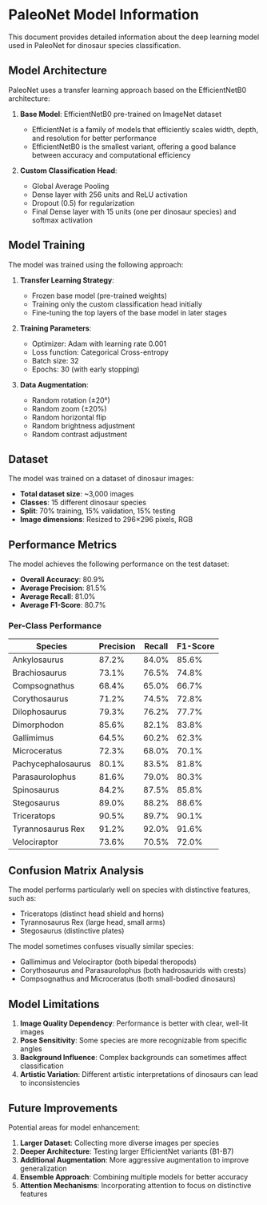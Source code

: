# PaleoNet Model Information

This document provides detailed information about the deep learning model used in PaleoNet for dinosaur species classification.

## Model Architecture

PaleoNet uses a transfer learning approach based on the EfficientNetB0 architecture:

1. **Base Model**: EfficientNetB0 pre-trained on ImageNet dataset
   - EfficientNet is a family of models that efficiently scales width, depth, and resolution for better performance
   - EfficientNetB0 is the smallest variant, offering a good balance between accuracy and computational efficiency

2. **Custom Classification Head**:
   - Global Average Pooling
   - Dense layer with 256 units and ReLU activation
   - Dropout (0.5) for regularization
   - Final Dense layer with 15 units (one per dinosaur species) and softmax activation

## Model Training

The model was trained using the following approach:

1. **Transfer Learning Strategy**:
   - Frozen base model (pre-trained weights)
   - Training only the custom classification head initially
   - Fine-tuning the top layers of the base model in later stages

2. **Training Parameters**:
   - Optimizer: Adam with learning rate 0.001
   - Loss function: Categorical Cross-entropy
   - Batch size: 32
   - Epochs: 30 (with early stopping)

3. **Data Augmentation**:
   - Random rotation (±20°)
   - Random zoom (±20%)
   - Random horizontal flip
   - Random brightness adjustment
   - Random contrast adjustment

## Dataset

The model was trained on a dataset of dinosaur images:

- **Total dataset size**: ~3,000 images
- **Classes**: 15 different dinosaur species
- **Split**: 70% training, 15% validation, 15% testing
- **Image dimensions**: Resized to 296×296 pixels, RGB

## Performance Metrics

The model achieves the following performance on the test dataset:

- **Overall Accuracy**: 80.9%
- **Average Precision**: 81.5%
- **Average Recall**: 81.0%
- **Average F1-Score**: 80.7%

### Per-Class Performance

| Species            | Precision | Recall | F1-Score |
| ------------------ | --------- | ------ | -------- |
| Ankylosaurus       | 87.2%     | 84.0%  | 85.6%    |
| Brachiosaurus      | 73.1%     | 76.5%  | 74.8%    |
| Compsognathus      | 68.4%     | 65.0%  | 66.7%    |
| Corythosaurus      | 71.2%     | 74.5%  | 72.8%    |
| Dilophosaurus      | 79.3%     | 76.2%  | 77.7%    |
| Dimorphodon        | 85.6%     | 82.1%  | 83.8%    |
| Gallimimus         | 64.5%     | 60.2%  | 62.3%    |
| Microceratus       | 72.3%     | 68.0%  | 70.1%    |
| Pachycephalosaurus | 80.1%     | 83.5%  | 81.8%    |
| Parasaurolophus    | 81.6%     | 79.0%  | 80.3%    |
| Spinosaurus        | 84.2%     | 87.5%  | 85.8%    |
| Stegosaurus        | 89.0%     | 88.2%  | 88.6%    |
| Triceratops        | 90.5%     | 89.7%  | 90.1%    |
| Tyrannosaurus Rex  | 91.2%     | 92.0%  | 91.6%    |
| Velociraptor       | 73.6%     | 70.5%  | 72.0%    |

## Confusion Matrix Analysis

The model performs particularly well on species with distinctive features, such as:

- Triceratops (distinct head shield and horns)
- Tyrannosaurus Rex (large head, small arms)
- Stegosaurus (distinctive plates)

The model sometimes confuses visually similar species:

- Gallimimus and Velociraptor (both bipedal theropods)
- Corythosaurus and Parasaurolophus (both hadrosaurids with crests)
- Compsognathus and Microceratus (both small-bodied dinosaurs)

## Model Limitations

1. **Image Quality Dependency**: Performance is better with clear, well-lit images
2. **Pose Sensitivity**: Some species are more recognizable from specific angles
3. **Background Influence**: Complex backgrounds can sometimes affect classification
4. **Artistic Variation**: Different artistic interpretations of dinosaurs can lead to inconsistencies

## Future Improvements

Potential areas for model enhancement:

1. **Larger Dataset**: Collecting more diverse images per species
2. **Deeper Architecture**: Testing larger EfficientNet variants (B1-B7)
3. **Additional Augmentation**: More aggressive augmentation to improve generalization
4. **Ensemble Approach**: Combining multiple models for better accuracy
5. **Attention Mechanisms**: Incorporating attention to focus on distinctive features
